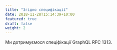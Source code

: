 ```yaml
---
title: "Згідно специфікації"
date: 2018-11-28T15:14:39+10:00
featured: true
draft: false
weight: 2
---
```


Ми дотримуємося спеціфікації GraphQL RFC 1313.